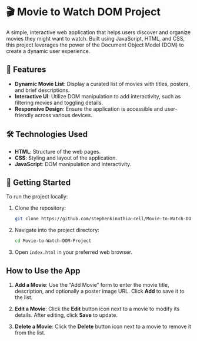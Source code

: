 # 🎬 Movie to Watch DOM Project

A simple, interactive web application that helps users discover and organize movies they might want to watch. Built using JavaScript, HTML, and CSS, this project leverages the power of the Document Object Model (DOM) to create a dynamic user experience.

## 📌 Features

- **Dynamic Movie List**: Display a curated list of movies with titles, posters, and brief descriptions.
- **Interactive UI**: Utilize DOM manipulation to add interactivity, such as filtering movies and toggling details.
- **Responsive Design**: Ensure the application is accessible and user-friendly across various devices.

## 🛠️ Technologies Used

- **HTML**: Structure of the web pages.
- **CSS**: Styling and layout of the application.
- **JavaScript**: DOM manipulation and interactivity.

## 🚀 Getting Started

To run the project locally:

1. Clone the repository:

   ```bash
   git clone https://github.com/stephenkinuthia-cell/Movie-to-Watch-DOM-Project.git
2. Navigate into the project directory:
   ```bash
   cd Movie-to-Watch-DOM-Project
3. Open `index.html` in your preferred web browser.

## How to Use the App

1. **Add a Movie**: Use the “Add Movie” form to enter the movie title, description, and optionally a poster image URL. Click **Add** to save it to the list.

2. **Edit a Movie**: Click the **Edit** button icon next to a movie to modify its details. After editing, click **Save** to update.

3. **Delete a Movie**: Click the **Delete** button icon next to a movie to remove it from the list.
